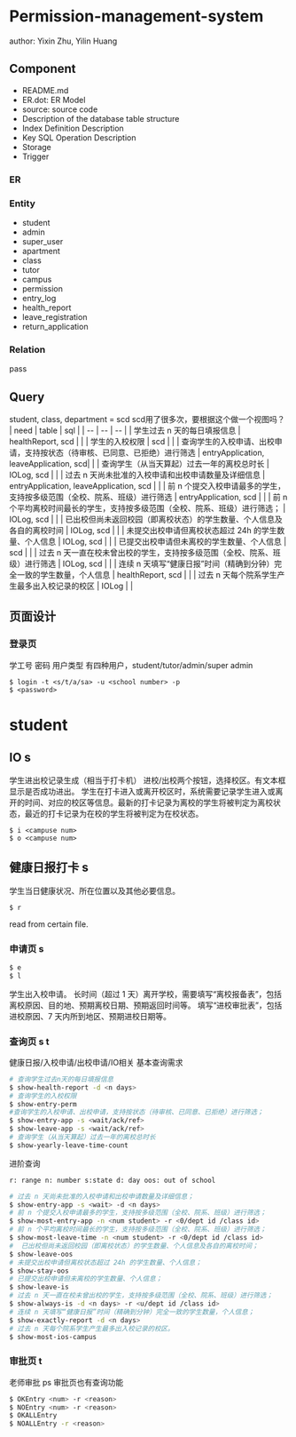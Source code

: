 # Permission-management-system
author: Yixin Zhu, Yilin Huang

## Component
- README.md
- ER.dot: ER Model
- source: source code
- Description of the database table structure
- Index Definition Description
- Key SQL Operation Description
- Storage
- Trigger
### ER
### Entity
- student
- admin
- super_user
- apartment
- class
- tutor
- campus
- permission
- entry_log
- health_report
- leave_registration
- return_application
### Relation
pass
## Query 
student, class, department = scd
scd用了很多次，要根据这个做一个视图吗？
| need | table | sql |
| --   | --    | --  |
|  学生过去 n 天的每日填报信息   |  healthReport, scd     |     |
|  学生的入校权限  |  scd    |     |
|  查询学生的入校申请、出校申请，支持按状态（待审核、已同意、已拒绝）进行筛选   |  entryApplication, leaveApplication, scd|     |
|  查询学生（从当天算起）过去一年的离校总时长    | IOLog, scd    |     |
|  过去 n 天尚未批准的入校申请和出校申请数量及详细信息    |  entryApplication, leaveApplication, scd  |     |
|  前 n 个提交入校申请最多的学生，支持按多级范围（全校、院系、班级）进行筛选    |   entryApplication, scd    |     |
|  前 n 个平均离校时间最长的学生，支持按多级范围（全校、院系、班级）进行筛选；    |  IOLog, scd     |     |
|  已出校但尚未返回校园（即离校状态）的学生数量、个人信息及各自的离校时间    |  IOLog, scd      |     |
|  未提交出校申请但离校状态超过 24h 的学生数量、个人信息    |  IOLog, scd      |     |
|  已提交出校申请但未离校的学生数量、个人信息    |  scd     |     |
|  过去 n 天一直在校未曾出校的学生，支持按多级范围（全校、院系、班级）进行筛选   |   IOLog, scd     |     |
|  连续 n 天填写“健康日报”时间（精确到分钟）完全一致的学生数量，个人信息   |  healthReport, scd     |     |
|  过去 n 天每个院系学生产生最多出入校记录的校区   | IOLog |     |

## 页面设计
### 登录页
学工号
密码
用户类型
有四种用户，student/tutor/admin/super admin
```
$ login -t <s/t/a/sa> -u <school number> -p
$ <password>
```

# student
## IO s
学生进出校记录生成（相当于打卡机）
进校/出校两个按钮，选择校区。有文本框显示是否成功进出。
学生在打卡进入或离开校区时，系统需要记录学生进入或离开的时间、对应的校区等信息。最新的打卡记录为离校的学生将被判定为离校状态，最近的打卡记录为在校的学生将被判定为在校状态。
```
$ i <campuse num>
$ o <campuse num>
```
## 健康日报打卡 s
学生当日健康状况、所在位置以及其他必要信息。
```
$ r
```
read from certain file.

### 申请页 s
```bash
$ e
$ l
```
学生出入校申请。
长时间（超过 1 天）离开学校，需要填写“离校报备表”，包括离校原因、目的地、预期离校日期、预期返回时间等。
填写“进校审批表”，包括进校原因、7 天内所到地区、预期进校日期等。

### 查询页 s t
健康日报/入校申请/出校申请/IO相关
基本查询需求
```bash
# 查询学生过去n天的每日填报信息
$ show-health-report -d <n days>
# 查询学生的入校权限
$ show-entry-perm 
#查询学生的入校申请、出校申请，支持按状态（待审核、已同意、已拒绝）进行筛选；
$ show-entry-app -s <wait/ack/ref>
$ show-leave-app -s <wait/ack/ref>
# 查询学生（从当天算起）过去一年的离校总时长
$ show-yearly-leave-time-count 
```
进阶查询
```bash
r: range n: number s:state d: day oos: out of school

# 过去 n 天尚未批准的入校申请和出校申请数量及详细信息；
$ show-entry-app -s <wait> -d <n days>
# 前 n 个提交入校申请最多的学生，支持按多级范围（全校、院系、班级）进行筛选；
$ show-most-entry-app -n <num student> -r <0/dept id /class id> 
# 前 n 个平均离校时间最长的学生，支持按多级范围（全校、院系、班级）进行筛选；
$ show-most-leave-time -n <num student> -r <0/dept id /class id>
#  已出校但尚未返回校园（即离校状态）的学生数量、个人信息及各自的离校时间；
$ show-leave-oos 
# 未提交出校申请但离校状态超过 24h 的学生数量、个人信息；
$ show-stay-oos
# 已提交出校申请但未离校的学生数量、个人信息；
$ show-leave-is
# 过去 n 天一直在校未曾出校的学生，支持按多级范围（全校、院系、班级）进行筛选；
$ show-always-is -d <n days> -r <u/dept id /class id>
# 连续 n 天填写“健康日报”时间（精确到分钟）完全一致的学生数量，个人信息；
$ show-exactly-report -d <n days>
# 过去 n 天每个院系学生产生最多出入校记录的校区。
$ show-most-ios-campus
```
### 审批页 t
老师审批 ps 审批页也有查询功能
```bash
$ OKEntry <num> -r <reason>
$ NOEntry <num> -r <reason>
$ OKALLEntry
$ NOALLEntry -r <reason>
```
